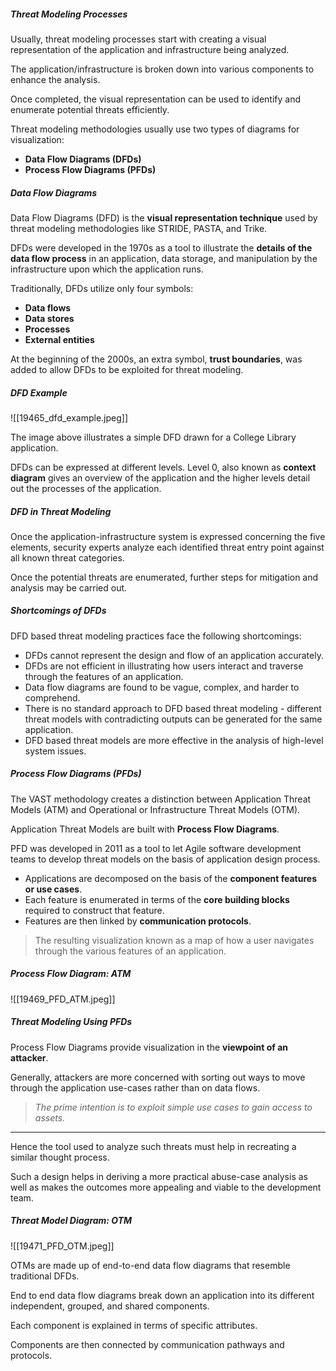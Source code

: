 ##### Threat Modeling Processes

Usually, threat modeling processes start with creating a visual representation of the application and infrastructure being analyzed.

The application/infrastructure is broken down into various components to enhance the analysis.

Once completed, the visual representation can be used to identify and enumerate potential threats efficiently.

Threat modeling methodologies usually use two types of diagrams for visualization:

-   **Data Flow Diagrams (DFDs)**
-   **Process Flow Diagrams (PFDs)**

##### Data Flow Diagrams

Data Flow Diagrams (DFD) is the **visual representation technique** used by threat modeling methodologies like STRIDE, PASTA, and Trike.

DFDs were developed in the 1970s as a tool to illustrate the **details of the** **data flow process** in an application, data storage, and manipulation by the infrastructure upon which the application runs.

Traditionally, DFDs utilize only four symbols:

-   **Data flows**
-   **Data stores**
-   **Processes**
-   **External entities**

At the beginning of the 2000s, an extra symbol, **trust boundaries**, was added to allow DFDs to be exploited for threat modeling.

##### DFD Example

![[19465_dfd_example.jpeg]]

The image above illustrates a simple DFD drawn for a College Library application.

DFDs can be expressed at different levels. Level 0, also known as **context diagram** gives an overview of the application and the higher levels detail out the processes of the application.

##### DFD in Threat Modeling

Once the application-infrastructure system is expressed concerning the five elements, security experts analyze each identified threat entry point against all known threat categories.

Once the potential threats are enumerated, further steps for mitigation and analysis may be carried out.

##### Shortcomings of DFDs

DFD based threat modeling practices face the following shortcomings:

-   DFDs cannot represent the design and flow of an application accurately.
-   DFDs are not efficient in illustrating how users interact and traverse through the features of an application.
-   Data flow diagrams are found to be vague, complex, and harder to comprehend.
-   There is no standard approach to DFD based threat modeling - different threat models with contradicting outputs can be generated for the same application.
-   DFD based threat models are more effective in the analysis of high-level system issues.

##### Process Flow Diagrams (PFDs)

The VAST methodology creates a distinction between Application Threat Models (ATM) and Operational or Infrastructure Threat Models (OTM).

Application Threat Models are built with **Process Flow Diagrams**.

PFD was developed in 2011 as a tool to let Agile software development teams to develop threat models on the basis of application design process.

-   Applications are decomposed on the basis of the **component features or use cases**.
-   Each feature is enumerated in terms of the **core building blocks** required to construct that feature.
-   Features are then linked by **communication protocols**.

> The resulting visualization known as a map of how a user navigates through the various features of an application.

##### Process Flow Diagram: ATM

![[19469_PFD_ATM.jpeg]]

##### Threat Modeling Using PFDs

Process Flow Diagrams provide visualization in the **viewpoint of an attacker**.

Generally, attackers are more concerned with sorting out ways to move through the application use-cases rather than on data flows.

> _The prime intention is to exploit simple use cases to gain access to assets._

---

Hence the tool used to analyze such threats must help in recreating a similar thought process.

Such a design helps in deriving a more practical abuse-case analysis as well as makes the outcomes more appealing and viable to the development team.

##### Threat Model Diagram: OTM

![[19471_PFD_OTM.jpeg]]

OTMs are made up of end-to-end data flow diagrams that resemble traditional DFDs.

End to end data flow diagrams break down an application into its different independent, grouped, and shared components.

Each component is explained in terms of specific attributes.

Components are then connected by communication pathways and protocols.